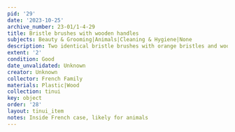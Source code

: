 ```yaml
---
pid: '29'
date: '2023-10-25'
archive_number: 23-01/1-4-29
title: Bristle brushes with wooden handles
subjects: Beauty & Grooming|Animals|Cleaning & Hygiene|None
description: Two identical bristle brushes with orange bristles and wooden handles
extent: '2'
condition: Good
date_unvalidated: Unknown
creator: Unknown
collector: French Family
materials: Plastic|Wood
collection: tinui
key: object
order: '28'
layout: tinui_item
notes: Inside French case, likely for animals
---
```

